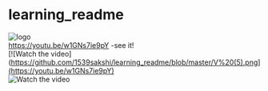 # learning_readme
![logo](<img src="https://github.com/1539sakshi/learning_readme/blob/master/V%20(5).png" width="300" />)
<br>
https://youtu.be/w1GNs7ie9pY -see it!
<br>
[![Watch the video](https://github.com/1539sakshi/learning_readme/blob/master/V%20(5).png](https://youtu.be/w1GNs7ie9pY)
<br>
![Watch the video](https://youtu.be/w1GNs7ie9pY)
<br>
